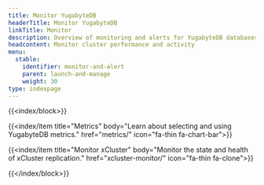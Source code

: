 ```yaml
---
title: Monitor YugabyteDB
headerTitle: Monitor YugabyteDB
linkTitle: Monitor
description: Overview of monitoring and alerts for YugabyteDB databases
headcontent: Monitor cluster performance and activity
menu:
  stable:
    identifier: monitor-and-alert
    parent: launch-and-manage
    weight: 30
type: indexpage
---
```


{{<index/block>}}

  {{<index/item
    title="Metrics"
    body="Learn about selecting and using YugabyteDB metrics."
    href="metrics/"
    icon="fa-thin fa-chart-bar">}}

  {{<index/item
    title="Monitor xCluster"
    body="Monitor the state and health of xCluster replication."
    href="xcluster-monitor/"
    icon="fa-thin fa-clone">}}

{{</index/block>}}
